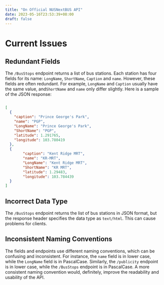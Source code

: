 ```yaml
---
title: "On Official NUSNextBUS API"
date: 2023-05-16T23:53:39+08:00
draft: false
---
```


# Current Issues

## Redundant Fields


The `/BusStops` endpoint returns a list of bus stations.
Each station has four fields for its name:
`LongName`, `ShortName`, `Caption` and `name`.
However, these fields are often redundant.
For example, `LongName` and `Caption` usually have the same value,
and`ShortName` and `name` only differ slightly.
Here is a sample of the JSON response:
```json

[
  {
    "caption": "Prince George's Park",
    "name": "PGP",
    "LongName": "Prince George's Park",
    "ShortName": "PGP",
    "latitude": 1.291765,
    "longitude": 103.780419
  },
  {
        "caption": "Kent Ridge MRT",
        "name": "KR-MRT",
        "LongName": "Kent Ridge MRT",
        "ShortName": "KR MRT",
        "latitude": 1.29483,
        "longitude": 103.784439
  }
]
```

## Incorrect Data Type

The `/BusStops` endpoint returns the list of bus stations in JSON format,
but the response header specifies the data type as `text/html`.
This can cause problems for clients.

## Inconsistent Naming Conventions

The fields and endpoints use different naming conventions,
which can be confusing and inconsistent.
For instance, the `name` field is in lower case,
while the `LongName` field is in PascalCase.
Similarly, the `/publicity` endpoint is in lower case,
while the `/BusStops` endpoint is in PascalCase.
A more consistent naming convention would,
definitely, improve the readability and usability of the API.
